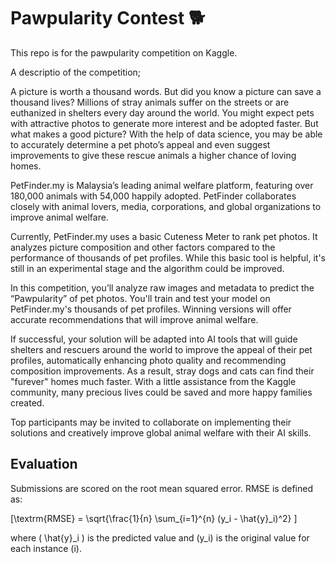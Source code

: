
# Pawpularity Contest :dog2:

This repo is for the pawpularity competition on Kaggle. 

A descriptio of the competition; 

A picture is worth a thousand words. But did you know a picture can save a thousand lives? Millions of stray animals suffer on the streets or are euthanized in shelters every day around the world. You might expect pets with attractive photos to generate more interest and be adopted faster. But what makes a good picture? With the help of data science, you may be able to accurately determine a pet photo’s appeal and even suggest improvements to give these rescue animals a higher chance of loving homes.

PetFinder.my is Malaysia’s leading animal welfare platform, featuring over 180,000 animals with 54,000 happily adopted. PetFinder collaborates closely with animal lovers, media, corporations, and global organizations to improve animal welfare.

Currently, PetFinder.my uses a basic Cuteness Meter to rank pet photos. It analyzes picture composition and other factors compared to the performance of thousands of pet profiles. While this basic tool is helpful, it's still in an experimental stage and the algorithm could be improved.

In this competition, you’ll analyze raw images and metadata to predict the “Pawpularity” of pet photos. You'll train and test your model on PetFinder.my's thousands of pet profiles. Winning versions will offer accurate recommendations that will improve animal welfare.

If successful, your solution will be adapted into AI tools that will guide shelters and rescuers around the world to improve the appeal of their pet profiles, automatically enhancing photo quality and recommending composition improvements. As a result, stray dogs and cats can find their "furever" homes much faster. With a little assistance from the Kaggle community, many precious lives could be saved and more happy families created.

Top participants may be invited to collaborate on implementing their solutions and creatively improve global animal welfare with their AI skills.




## Evaluation

Submissions are scored on the root mean squared error. RMSE is defined as:

[\textrm{RMSE} = \sqrt{\frac{1}{n} \sum_{i=1}^{n} (y_i - \hat{y}_i)^2} ]

where ( \hat{y}_i ) is the predicted value and (y_i) is the original value for each instance (i).

